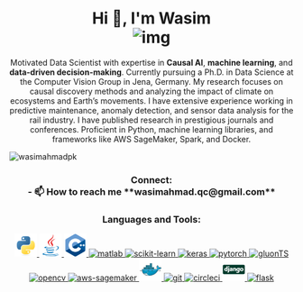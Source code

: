 <!DOCTYPE html>
<html>
<head>

</head>
<body >
<h1 align="center">Hi 👋, I'm Wasim <br> <img  src="https://i.pinimg.com/originals/02/74/20/0274207612d515f49012c87803a9e631.gif" alt="img" style="  height: 205px; width: auto;"></h1>

<p align="center">Motivated Data Scientist with expertise in <strong>Causal AI</strong>, <strong>machine learning</strong>, and <strong>data-driven decision-making</strong>. 
        Currently pursuing a Ph.D. in Data Science at the Computer Vision Group in Jena, Germany. 
        My research focuses on causal discovery methods and analyzing the impact of climate on ecosystems and Earth’s movements. 
        I have extensive experience working in predictive maintenance, anomaly detection, and sensor data analysis for the rail industry. 
        I have published research in prestigious journals and conferences. Proficient in Python, machine learning libraries, and frameworks like AWS SageMaker, Spark, and Docker. </p>

<p align="left">
    <img src="https://komarev.com/ghpvc/?username=wasimahmadpk&label=Profile%20views&color=0e75b6&style=flat" alt="wasimahmadpk" />
</p>





<h3 align="center">Connect: <br>
  - 📫 How to reach me **wasimahmad.qc@gmail.com**</h3>
<p align="left">
</p>
<h3 align="center">Languages and Tools:</h3>
<p align="center">
    <!-- Python -->
    <a href="https://www.python.org" target="_blank" rel="noreferrer">
        <img src="https://raw.githubusercontent.com/devicons/devicon/master/icons/python/python-original.svg" alt="python" width="40" height="40"/>
    </a>
    <a href="https://www.oracle.com/java/" target="_blank" rel="noreferrer">
        <img src="https://raw.githubusercontent.com/devicons/devicon/master/icons/java/java-original.svg" alt="java" width="40" height="40"/>
    </a>
    <a href="https://isocpp.org/" target="_blank" rel="noreferrer">
        <img src="https://raw.githubusercontent.com/devicons/devicon/master/icons/cplusplus/cplusplus-original.svg" alt="cpp" width="40" height="40"/>
    </a>
    <a href="https://www.mathworks.com/" target="_blank" rel="noreferrer">
        <img src="https://upload.wikimedia.org/wikipedia/commons/2/21/Matlab_Logo.png" alt="matlab" width="40" height="40"/>
    </a>
    <a href="https://scikit-learn.org/" target="_blank" rel="noreferrer">
        <img src="https://upload.wikimedia.org/wikipedia/commons/a/a4/Scikit-learn_logo_small.svg" alt="scikit-learn" width="40" height="40"/>
    </a>
    <a href="https://keras.io/" target="_blank" rel="noreferrer">
        <img src="https://upload.wikimedia.org/wikipedia/commons/2/2e/Keras_logo.svg" alt="keras" width="40" height="40"/>
    </a>
    <a href="https://pytorch.org/" target="_blank" rel="noreferrer">
        <img src="https://raw.githubusercontent.com/pytorch/pytorch/master/website/static/img/pytorch-logo.png" alt="pytorch" width="40" height="40"/>
    </a>
    <a href="https://gluon-ts.mxnet.io/" target="_blank" rel="noreferrer">
        <img src="https://raw.githubusercontent.com/awslabs/gluon-ts/main/docs/source/_static/logo/gluon-ts-logo.svg" alt="gluonTS" width="40" height="40"/>
    </a>
    <a href="https://opencv.org/" target="_blank" rel="noreferrer">
        <img src="https://upload.wikimedia.org/wikipedia/commons/thumb/0/0a/OpenCV_Logo.png/800px-OpenCV_Logo.png" alt="opencv" width="40" height="40"/>
    </a>
    <a href="https://aws.amazon.com/sagemaker/" target="_blank" rel="noreferrer">
        <img src="https://upload.wikimedia.org/wikipedia/commons/a/a4/Amazon_SageMaker_logo.svg" alt="aws-sagemaker" width="40" height="40"/>
    </a>
    <a href="https://www.docker.com/" target="_blank" rel="noreferrer">
        <img src="https://raw.githubusercontent.com/devicons/devicon/master/icons/docker/docker-original.svg" alt="docker" width="40" height="40"/>
    </a>
    <a href="https://git-scm.com/" target="_blank" rel="noreferrer">
        <img src="https://upload.wikimedia.org/wikipedia/commons/a/a7/Git-Logo.svg" alt="git" width="40" height="40"/>
    </a>
    <a href="https://circleci.com/" target="_blank" rel="noreferrer">
        <img src="https://upload.wikimedia.org/wikipedia/commons/5/5e/CircleCI_Logo.svg" alt="circleci" width="40" height="40"/>
    </a>
    <a href="https://www.djangoproject.com/" target="_blank" rel="noreferrer">
        <img src="https://raw.githubusercontent.com/devicons/devicon/master/icons/django/django-original.svg" alt="django" width="40" height="40"/>
    </a>
    <a href="https://flask.palletsprojects.com/" target="_blank" rel="noreferrer">
        <img src="https://flask.palletsprojects.com/en/2.0.x/_images/flask-logo.png" alt="flask" width="40" height="40"/>
    </a>
</p>
